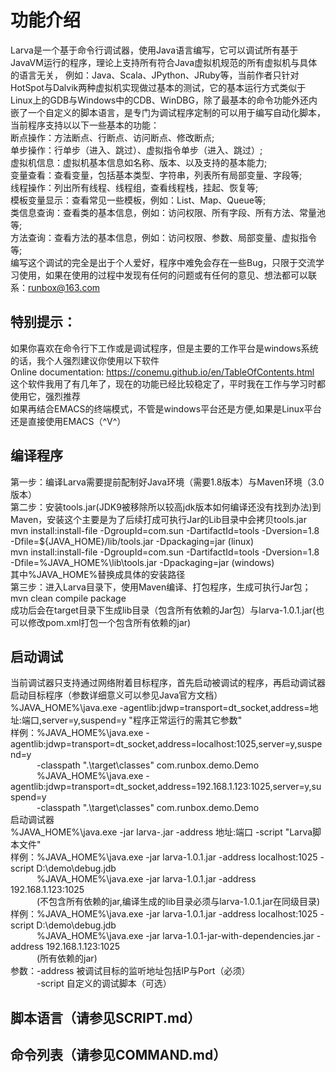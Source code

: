# 功能介绍
Larva是一个基于命令行调试器，使用Java语言编写，它可以调试所有基于JavaVM运行的程序，理论上支持所有符合Java虚拟机规范的所有虚拟机与具体的语言无关，
例如：Java、Scala、JPython、JRuby等，当前作者只针对HotSpot与Dalvik两种虚拟机实现做过基本的测试，它的基本运行方式类似于Linux上的GDB与Windows中的CDB、WinDBG，除了最基本的命令功能外还内嵌了一个自定义的脚本语言，是专门为调试程序定制的可以用于编写自动化脚本，当前程序支持以以下一些基本的功能：<br>
断点操作：方法断点、行断点、访问断点、修改断点;<br>
单步操作：行单步（进入、跳过）、虚拟指令单步（进入、跳过）;<br>
虚拟机信息：虚拟机基本信息如名称、版本、以及支持的基本能力;<br>
变量查看：查看变量，包括基本类型、字符串，列表所有局部变量、字段等;<br>
线程操作：列出所有线程、线程组，查看线程栈，挂起、恢复等;<br>
模板变量显示：查看常见一些模板，例如：List、Map、Queue等;<br>
类信息查询：查看类的基本信息，例如：访问权限、所有字段、所有方法、常量池等;<br>
方法查询：查看方法的基本信息，例如：访问权限、参数、局部变量、虚拟指令等;<br>
编写这个调试的完全是出于个人爱好，程序中难免会存在一些Bug，只限于交流学习使用，如果在使用的过程中发现有任何的问题或有任何的意见、想法都可以联系：runbox@163.com

## 特别提示：
如果你喜欢在命令行下工作或是调试程序，但是主要的工作平台是windows系统的话，我个人强烈建议你使用以下软件<br>
Online documentation: https://conemu.github.io/en/TableOfContents.html<br>
这个软件我用了有几年了，现在的功能已经比较稳定了，平时我在工作与学习时都使用它，强烈推荐<br>
如果再结合EMACS的终端模式，不管是windows平台还是方便,如果是Linux平台还是直接使用EMACS（^V^）<br>

## 编译程序
第一步：编译Larva需要提前配制好Java环境（需要1.8版本）与Maven环境（3.0版本）<br>
第二步：安装tools.jar(JDK9被移除所以较高jdk版本如何编译还没有找到办法)到Maven，安装这个主要是为了后续打成可执行Jar的Lib目录中会拷贝tools.jar<br>
mvn install:install-file -DgroupId=com.sun -DartifactId=tools -Dversion=1.8 -Dfile=${JAVA_HOME}/lib/tools.jar -Dpackaging=jar (linux)<br>
mvn install:install-file -DgroupId=com.sun -DartifactId=tools -Dversion=1.8 -Dfile=%JAVA_HOME%\lib\tools.jar -Dpackaging=jar (windows)<br>
其中%JAVA_HOME%替换成具体的安装路径<br>
第三步：进入Larva目录下，使用Maven编译、打包程序，生成可执行Jar包；<br>
mvn clean compile package <br>
成功后会在target目录下生成lib目录（包含所有依赖的Jar包）与larva-1.0.1.jar(也可以修改pom.xml打包一个包含所有依赖的jar)

## 启动调试
当前调试器只支持通过网络附着目标程序，首先启动被调试的程序，再启动调试器<br>
启动目标程序（参数详细意义可以参见Java官方文档）<br>
%JAVA_HOME%\java.exe -agentlib:jdwp=transport=dt_socket,address=地址:端口,server=y,suspend=y "程序正常运行的需其它参数"<br>
样例：%JAVA_HOME%\java.exe -agentlib:jdwp=transport=dt_socket,address=localhost:1025,server=y,suspend=y <br> 
&emsp;&emsp;&emsp;-classpath ".\target\classes\" com.runbox.demo.Demo<br>
&emsp;&emsp;&emsp;%JAVA_HOME%\java.exe -agentlib:jdwp=transport=dt_socket,address=192.168.1.123:1025,server=y,suspend=y <br>
&emsp;&emsp;&emsp;-classpath ".\target\classes\" com.runbox.demo.Demo<br>
启动调试器 <br>
%JAVA_HOME%\java.exe -jar larva-<version>.jar -address 地址:端口 -script "Larva脚本文件"<br>
样例：%JAVA_HOME%\java.exe -jar larva-1.0.1.jar -address localhost:1025 -script D:\demo\debug.jdb<br>
&emsp;&emsp;&emsp;%JAVA_HOME%\java.exe -jar larva-1.0.1.jar -address 192.168.1.123:1025<br>
&emsp;&emsp;&emsp;(不包含所有依赖的jar,编译生成的lib目录必须与larva-1.0.1.jar在同级目录)<br>
样例：%JAVA_HOME%\java.exe -jar larva-1.0.1.jar -address localhost:1025 -script D:\demo\debug.jdb<br>
&emsp;&emsp;&emsp;%JAVA_HOME%\java.exe -jar larva-1.0.1-jar-with-dependencies.jar -address 192.168.1.123:1025<br>
&emsp;&emsp;&emsp;(所有依赖的jar)<br>
参数：-address 被调试目标的监听地址包括IP与Port（必须）<br>
&emsp;&emsp;&emsp;-script 自定义的调试脚本（可选）

## 脚本语言（请参见SCRIPT.md）

## 命令列表（请参见COMMAND.md）

